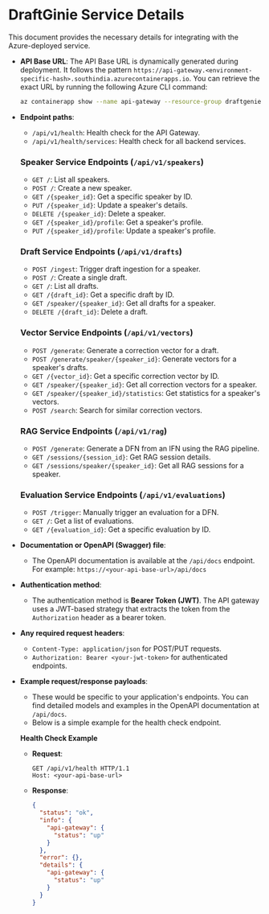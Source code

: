 # DraftGinie Service Details

This document provides the necessary details for integrating with the Azure-deployed service.

- **API Base URL**: The API Base URL is dynamically generated during deployment. It follows the pattern `https://api-gateway.<environment-specific-hash>.southindia.azurecontainerapps.io`. You can retrieve the exact URL by running the following Azure CLI command:
  ```bash
  az containerapp show --name api-gateway --resource-group draftgenie-rg --query properties.configuration.ingress.fqdn -o tsv
  ```

- **Endpoint paths**:
  - `/api/v1/health`: Health check for the API Gateway.
  - `/api/v1/health/services`: Health check for all backend services.

  ### Speaker Service Endpoints (`/api/v1/speakers`)
  - `GET /`: List all speakers.
  - `POST /`: Create a new speaker.
  - `GET /{speaker_id}`: Get a specific speaker by ID.
  - `PUT /{speaker_id}`: Update a speaker's details.
  - `DELETE /{speaker_id}`: Delete a speaker.
  - `GET /{speaker_id}/profile`: Get a speaker's profile.
  - `PUT /{speaker_id}/profile`: Update a speaker's profile.

  ### Draft Service Endpoints (`/api/v1/drafts`)
  - `POST /ingest`: Trigger draft ingestion for a speaker.
  - `POST /`: Create a single draft.
  - `GET /`: List all drafts.
  - `GET /{draft_id}`: Get a specific draft by ID.
  - `GET /speaker/{speaker_id}`: Get all drafts for a speaker.
  - `DELETE /{draft_id}`: Delete a draft.

  ### Vector Service Endpoints (`/api/v1/vectors`)
  - `POST /generate`: Generate a correction vector for a draft.
  - `POST /generate/speaker/{speaker_id}`: Generate vectors for a speaker's drafts.
  - `GET /{vector_id}`: Get a specific correction vector by ID.
  - `GET /speaker/{speaker_id}`: Get all correction vectors for a speaker.
  - `GET /speaker/{speaker_id}/statistics`: Get statistics for a speaker's vectors.
  - `POST /search`: Search for similar correction vectors.

  ### RAG Service Endpoints (`/api/v1/rag`)
  - `POST /generate`: Generate a DFN from an IFN using the RAG pipeline.
  - `GET /sessions/{session_id}`: Get RAG session details.
  - `GET /sessions/speaker/{speaker_id}`: Get all RAG sessions for a speaker.

  ### Evaluation Service Endpoints (`/api/v1/evaluations`)
  - `POST /trigger`: Manually trigger an evaluation for a DFN.
  - `GET /`: Get a list of evaluations.
  - `GET /{evaluation_id}`: Get a specific evaluation by ID.

- **Documentation or OpenAPI (Swagger) file**:
  - The OpenAPI documentation is available at the `/api/docs` endpoint. For example: `https://<your-api-base-url>/api/docs`

- **Authentication method**:
  - The authentication method is **Bearer Token (JWT)**. The API gateway uses a JWT-based strategy that extracts the token from the `Authorization` header as a bearer token.

- **Any required request headers**:
  - `Content-Type: application/json` for POST/PUT requests.
  - `Authorization: Bearer <your-jwt-token>` for authenticated endpoints.

- **Example request/response payloads**:
  - These would be specific to your application's endpoints. You can find detailed models and examples in the OpenAPI documentation at `/api/docs`.
  - Below is a simple example for the health check endpoint.

  **Health Check Example**

  - **Request**:
    ```http
    GET /api/v1/health HTTP/1.1
    Host: <your-api-base-url>
    ```

  - **Response**:
    ```json
    {
      "status": "ok",
      "info": {
        "api-gateway": {
          "status": "up"
        }
      },
      "error": {},
      "details": {
        "api-gateway": {
          "status": "up"
        }
      }
    }
    ```